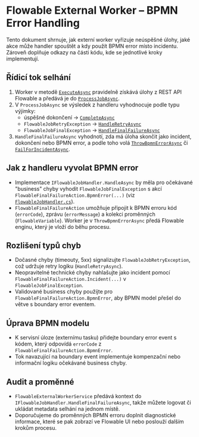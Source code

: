 # Flowable External Worker – BPMN Error Handling

Tento dokument shrnuje, jak externí worker vyřizuje neúspěšné úlohy, jaké akce může handler spouštět a kdy použít BPMN error místo incidentu. Zároveň doplňuje odkazy na části kódu, kde se jednotlivé kroky implementují.

## Řídicí tok selhání

1. Worker v metodě [`ExecuteAsync`](./FlowableExternalWorkerService.cs#L47-L127) pravidelně získává úlohy z REST API Flowable a předává je do [`ProcessJobAsync`](./FlowableExternalWorkerService.cs#L142-L177).
2. V `ProcessJobAsync` se výsledek z handleru vyhodnocuje podle typu výjimky:
   * úspěšné dokončení -> [`CompleteAsync`](./FlowableExternalWorkerService.cs#L179-L196)
   * `FlowableJobRetryException` -> [`HandleRetryAsync`](./FlowableExternalWorkerService.cs#L198-L235)
   * `FlowableJobFinalException` -> [`HandleFinalFailureAsync`](./FlowableExternalWorkerService.cs#L237-L259)
3. `HandleFinalFailureAsync` vyhodnotí, zda má úloha skončit jako incident, dokončení nebo BPMN error, a podle toho volá [`ThrowBpmnErrorAsync`](./FlowableExternalWorkerService.cs#L261-L274) či [`FailForIncidentAsync`](./FlowableExternalWorkerService.cs#L276-L289).

## Jak z handleru vyvolat BPMN error

* Implementace `IFlowableJobHandler.HandleAsync` by měla pro očekávané "business" chyby vyhodit `FlowableJobFinalException` s akcí `FlowableFinalFailureAction.BpmnError(...)` (viz [`FlowableJobHandler.cs`](./FlowableJobHandler.cs#L1-L74)).
* `FlowableFinalFailureAction` umožňuje připojit k BPMN erroru kód (`errorCode`), zprávu (`errorMessage`) a kolekci proměnných (`FlowableVariable`). Worker je v `ThrowBpmnErrorAsync` předá Flowable enginu, který je vloží do běhu procesu.

## Rozlišení typů chyb

* Dočasné chyby (timeouty, 5xx) signalizujte `FlowableJobRetryException`, což udržuje retry logiku (`HandleRetryAsync`).
* Neopravitelné technické chyby nahlašujte jako incident pomocí `FlowableFinalFailureAction.Incident(...)` v `FlowableJobFinalException`.
* Validované business chyby použijte pro `FlowableFinalFailureAction.BpmnError`, aby BPMN model přešel do větve s boundary error eventem.

## Úprava BPMN modelu

* K servisní úloze (externímu tasku) přidejte boundary error event s kódem, který odpovídá `errorCode` z `FlowableFinalFailureAction.BpmnError`.
* Tok navazující na boundary event implementuje kompenzační nebo informační logiku očekávané business chyby.

## Audit a proměnné

* `FlowableExternalWorkerService` předává kontext do `IFlowableJobHandler.HandleFinalFailureAsync`, takže můžete logovat či ukládat metadata selhání na jednom místě.
* Doporučujeme do proměnných BPMN erroru doplnit diagnostické informace, které se pak zobrazí ve Flowable UI nebo poslouží dalším krokům procesu.

